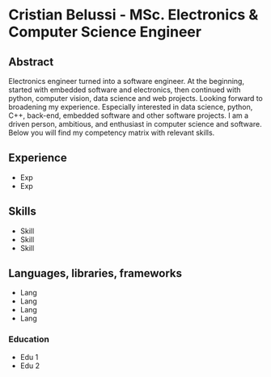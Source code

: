 # Cristian Belussi - MSc. Electronics & Computer Science Engineer

## Abstract

Electronics engineer turned into a software engineer. At the beginning, started with embedded software and electronics,
then continued with python, computer vision, data science and web projects.
Looking forward to broadening my experience. Especially interested in data science, python, C++, back-end, embedded
software and other software projects. I am a driven person, ambitious, and enthusiast in computer science and software.
Below you will find my competency matrix with relevant skills.

## Experience
- Exp
- Exp 

## Skills
- Skill
- Skill
- Skill

## Languages, libraries, frameworks
- Lang
- Lang
- Lang
- Lang

### Education
- Edu 1
- Edu 2

